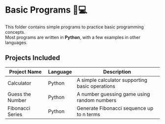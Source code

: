# Basic Programs 🐍💻

This folder contains simple programs to practice basic programming concepts.  
Most programs are written in **Python**, with a few examples in other languages.

## Projects Included

| Project Name       | Language    | Description                                      |
|-------------------|------------|-------------------------------------------------|
| Calculator        | Python     | A simple calculator supporting basic operations |
| Guess the Number  | Python     | A number guessing game using random numbers     |
| Fibonacci Series  | Python     | Generate Fibonacci sequence up to n terms       |


